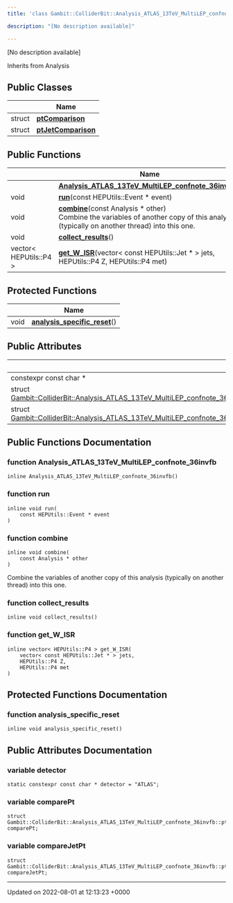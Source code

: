 ```yaml
---
title: 'class Gambit::ColliderBit::Analysis_ATLAS_13TeV_MultiLEP_confnote_36invfb'

description: "[No description available]"

---
```









[No description available]

Inherits from Analysis

## Public Classes

|                | Name           |
| -------------- | -------------- |
| struct | **[ptComparison](/documentation/code/classes/structgambit_1_1colliderbit_1_1analysis__atlas__13tev__multilep__confnote__36invfb_1_1ptcomparison/)**  |
| struct | **[ptJetComparison](/documentation/code/classes/structgambit_1_1colliderbit_1_1analysis__atlas__13tev__multilep__confnote__36invfb_1_1ptjetcomparison/)**  |

## Public Functions

|                | Name           |
| -------------- | -------------- |
| | **[Analysis_ATLAS_13TeV_MultiLEP_confnote_36invfb](/documentation/code/classes/classgambit_1_1colliderbit_1_1analysis__atlas__13tev__multilep__confnote__36invfb/#function-analysis-atlas-13tev-multilep-confnote-36invfb)**() |
| void | **[run](/documentation/code/classes/classgambit_1_1colliderbit_1_1analysis__atlas__13tev__multilep__confnote__36invfb/#function-run)**(const HEPUtils::Event * event) |
| void | **[combine](/documentation/code/classes/classgambit_1_1colliderbit_1_1analysis__atlas__13tev__multilep__confnote__36invfb/#function-combine)**(const Analysis * other)<br>Combine the variables of another copy of this analysis (typically on another thread) into this one.  |
| void | **[collect_results](/documentation/code/classes/classgambit_1_1colliderbit_1_1analysis__atlas__13tev__multilep__confnote__36invfb/#function-collect-results)**() |
| vector< HEPUtils::P4 > | **[get_W_ISR](/documentation/code/classes/classgambit_1_1colliderbit_1_1analysis__atlas__13tev__multilep__confnote__36invfb/#function-get-w-isr)**(vector< const HEPUtils::Jet * > jets, HEPUtils::P4 Z, HEPUtils::P4 met) |

## Protected Functions

|                | Name           |
| -------------- | -------------- |
| void | **[analysis_specific_reset](/documentation/code/classes/classgambit_1_1colliderbit_1_1analysis__atlas__13tev__multilep__confnote__36invfb/#function-analysis-specific-reset)**() |

## Public Attributes

|                | Name           |
| -------------- | -------------- |
| constexpr const char * | **[detector](/documentation/code/classes/classgambit_1_1colliderbit_1_1analysis__atlas__13tev__multilep__confnote__36invfb/#variable-detector)**  |
| struct [Gambit::ColliderBit::Analysis_ATLAS_13TeV_MultiLEP_confnote_36invfb::ptComparison](/documentation/code/classes/structgambit_1_1colliderbit_1_1analysis__atlas__13tev__multilep__confnote__36invfb_1_1ptcomparison/) | **[comparePt](/documentation/code/classes/classgambit_1_1colliderbit_1_1analysis__atlas__13tev__multilep__confnote__36invfb/#variable-comparept)**  |
| struct [Gambit::ColliderBit::Analysis_ATLAS_13TeV_MultiLEP_confnote_36invfb::ptJetComparison](/documentation/code/classes/structgambit_1_1colliderbit_1_1analysis__atlas__13tev__multilep__confnote__36invfb_1_1ptjetcomparison/) | **[compareJetPt](/documentation/code/classes/classgambit_1_1colliderbit_1_1analysis__atlas__13tev__multilep__confnote__36invfb/#variable-comparejetpt)**  |

## Public Functions Documentation

### function Analysis_ATLAS_13TeV_MultiLEP_confnote_36invfb

```
inline Analysis_ATLAS_13TeV_MultiLEP_confnote_36invfb()
```


### function run

```
inline void run(
    const HEPUtils::Event * event
)
```


### function combine

```
inline void combine(
    const Analysis * other
)
```

Combine the variables of another copy of this analysis (typically on another thread) into this one. 

### function collect_results

```
inline void collect_results()
```


### function get_W_ISR

```
inline vector< HEPUtils::P4 > get_W_ISR(
    vector< const HEPUtils::Jet * > jets,
    HEPUtils::P4 Z,
    HEPUtils::P4 met
)
```


## Protected Functions Documentation

### function analysis_specific_reset

```
inline void analysis_specific_reset()
```


## Public Attributes Documentation

### variable detector

```
static constexpr const char * detector = "ATLAS";
```


### variable comparePt

```
struct Gambit::ColliderBit::Analysis_ATLAS_13TeV_MultiLEP_confnote_36invfb::ptComparison comparePt;
```


### variable compareJetPt

```
struct Gambit::ColliderBit::Analysis_ATLAS_13TeV_MultiLEP_confnote_36invfb::ptJetComparison compareJetPt;
```


-------------------------------

Updated on 2022-08-01 at 12:13:23 +0000